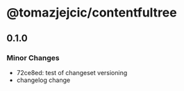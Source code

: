 # @tomazjejcic/contentfultree

## 0.1.0

### Minor Changes

- 72ce8ed: test of changeset versioning
- changelog change
